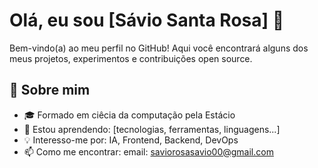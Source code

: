 # Olá, eu sou [Sávio Santa Rosa] 👋

Bem-vindo(a) ao meu perfil no GitHub! Aqui você encontrará alguns dos meus projetos, experimentos e contribuições open source.

## 🚀 Sobre mim

- 🎓 Formado em ciêcia da computação pela Estácio
- 🌱 Estou aprendendo: [tecnologias, ferramentas, linguagens...]
- 💡 Interesso-me por: IA, Frontend, Backend, DevOps
- 📫 Como me encontrar: email: saviorosasavio00@gmail.com


